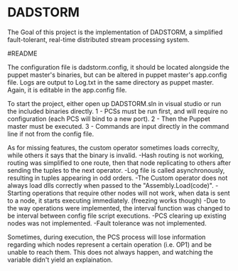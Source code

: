 # DADSTORM

The Goal of this project is the implementation of DADSTORM, a simplified fault-tolerant, real-time distributed stream processing system.


#README

The configuration file is dadstorm.config, it should be located alongside the puppet master's binaries, but can be altered in puppet master's app.config file.
Logs are output to Log.txt in the same directory as puppet master. Again, it is editable in the app.config file.


To start the project, either open up DADSTORM.sln in visual studio or run the included binaries directly.
1 - PCSs must be run first, and will require no configuration (each PCS will bind to a new port).
2 - Then the Puppet master must be executed.
3 - Commands are input directly in the command line if not from the config file.


As for missing features, the custom operator sometimes loads correclty, while others it says that the binary is invalid.
-Hash routing is not working, routing was simplified to one route, then that node replicating to others after sending the tuples to the next operator.
-Log file is called asynchronously, resulting in tuples appearing in odd orders.
-The Custom operator does not always load dlls correctly when passed to the "Assembly.Load(code)".
-Starting operations that require other nodes will not work, when data is sent to a node, it starts executing immediately. (freezing works though)
-Due to the way operations were implemented, the interval function was changed to be interval between config file script executions.
-PCS clearing up existing nodes was not implemented.
-Fault tolerance was not implemented.

Sometimes, during execution, the PCS process will lose information regarding which nodes represent a certain operation (i.e. OP1) and be unable to reach them. This does not always happen, and watching the variable didn't yield an explaination.
